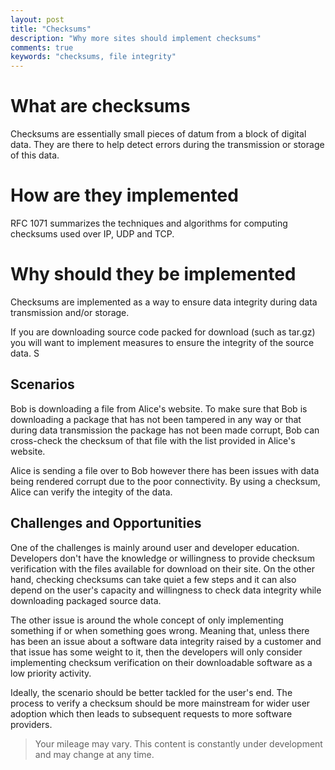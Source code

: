 ```yaml
---
layout: post
title: "Checksums"
description: "Why more sites should implement checksums"
comments: true
keywords: "checksums, file integrity"
---
```



# What are checksums

Checksums are essentially small pieces of datum from a block of digital data.  They are there to help detect errors during the transmission or storage of this data.

# How are they implemented

RFC 1071 summarizes the techniques and algorithms for computing checksums used over IP, UDP and TCP.  

# Why should they be implemented

Checksums are implemented as a way to ensure data integrity during data transmission and/or storage.

If you are downloading source code packed for download (such as tar.gz) you will want to implement measures to ensure the integrity of the source data.  S

## Scenarios

Bob is downloading a file from Alice's website. To make sure that Bob is downloading a package that has not been tampered in any way or that during data transmission the package has not been made corrupt, Bob can cross-check the checksum of that file with the list provided in Alice's website.

Alice is sending a file over to Bob however there has been issues with data being rendered corrupt due to the poor connectivity.  By using a checksum, Alice can verify the integity of the data.

## Challenges and Opportunities

One of the challenges is mainly around user and developer education.  Developers don't have the knowledge or willingness to provide checksum verification with the files available for download on their site.  On the other hand, checking checksums can take quiet a few steps and it can also depend on the user's capacity and willingness to check data integrity while downloading packaged source data.

The other issue is around the whole concept of only implementing something if or when something goes wrong.  Meaning that, unless there has been an issue about a software data integrity raised by a customer and that issue has some weight to it, then the developers will only consider implementing checksum verification on their downloadable software as a low priority activity.

Ideally, the scenario should be better tackled for the user's end.  The process to verify a checksum should be more mainstream for wider user adoption which then leads to subsequent requests to more software providers.

> Your mileage may vary.  This content is constantly under development and may change at any time.
